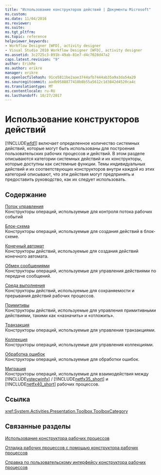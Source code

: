 ```yaml
---
title: "Использование конструкторов действий | Документы Microsoft"
ms.custom: 
ms.date: 11/04/2016
ms.reviewer: 
ms.suite: 
ms.tgt_pltfrm: 
ms.topic: reference
helpviewer_keywords:
- Workflow Designer [WFD], activity designer
- Visual Studio 2010 Workflow Designer [WFD], activity designer
ms.assetid: 3c2725c3-091b-49ab-81e7-d4c7028d47a2
caps.latest.revision: "9"
author: ErikRe
ms.author: erikre
manager: erikre
ms.openlocfilehash: 91ce5811be2aae3744afb7444ab35a9a3da54a20
ms.sourcegitcommit: aadb9588877418b8b55a5612c1d3842d4520ca4c
ms.translationtype: MT
ms.contentlocale: ru-RU
ms.lasthandoff: 10/27/2017
---
```

# <a name="using-the-activity-designers"></a>Использование конструкторов действий
[!INCLUDE[wfd1](../workflow-designer/includes/wfd1_md.md)] включает определенное количество системных действий, которые могут быть использованы для построения пользовательских рабочих процессов и действий. В этом разделе описываются категории системных действий и их конструкторы, которые доступны как системные функции. Темы индивидуальных действий и их соответствующих конструкторов внутри каждой из этих категорий описывают, что эти действия могут предпринять и предоставить руководство, как их следует использовать.  
  
## <a name="in-this-section"></a>Содержание  
 [Поток управления](../workflow-designer/control-flow-activity-designers.md)  
 Конструкторы операций, используемые для контроля потока рабочих событий  
  
 [Блок-схема](../workflow-designer/flowchart-activity-designers.md)  
 Конструкторы операций, используемые для создания действий в блок-схеме.  
  
 [Конечный автомат](../workflow-designer/state-machine-activity-designers.md)  
 Конструкторы действий, используемые для создания действий конечного автомата.  
  
 [Обмен сообщениями](../workflow-designer/messaging-activity-designers.md)  
 Конструкторы операций, используемые для управления действиями по передаче сообщений.  
  
 [Среда выполнения](../workflow-designer/runtime-activity-designers.md)  
 Конструкторы действий, используемые для сохраняемости и прерывания действий рабочих процессов.  
  
 [Примитивы](../workflow-designer/primitives-activity-designers.md)  
 Конструкторы действий, используемые для управления примитивными действиями, такими как «назначить» и «отложить».  
  
 [Транзакция](../workflow-designer/transaction-activity-designers.md)  
 Конструкторы операций, используемые для управления транзакциями.  
  
 [Коллекция](../workflow-designer/collection-activity-designers.md)  
 Конструкторы операций, используемые для управления коллекциями.  
  
 [Обработка ошибок](../workflow-designer/error-handling-activity-designers.md)  
 Конструкторы операций, используемые для обработки ошибок.  
  
 [Миграция](../workflow-designer/migration-activity-designers.md)  
 Конструкторы операций, используемые для взаимодействия между [!INCLUDE[vstecwinfx](../workflow-designer/includes/vstecwinfx_md.md)] / [!INCLUDE[netfx35_short](../workflow-designer/includes/netfx35_short_md.md)] и [!INCLUDE[netfx40_short](../workflow-designer/includes/netfx40_short_md.md)] рабочих процессов.  
  
## <a name="reference"></a>Ссылка  
 <xref:System.Activities.Presentation.Toolbox.ToolboxCategory>  
  
## <a name="related-sections"></a>Связанные разделы  
 [Использование конструктора рабочих процессов](../workflow-designer/using-the-workflow-designer.md)  
  
 [Отладка рабочих процессов с помощью конструктора рабочих процессов](../workflow-designer/debugging-workflows-with-the-workflow-designer.md)  
  
 [Справка по пользовательскому интерфейсу конструктора рабочих процессов](../workflow-designer/workflow-designer-ui-help.md)